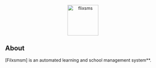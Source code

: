 <p align="center">
	<a href="http://filxsms.herokuapp.com">
		<img src="https://filxsms.herokuapp.com/static/img/logo.png" width=100" alt="flixsms">
	</a>
</p>


## About

[Filxsmsm] is an automated learning and school management system**.
